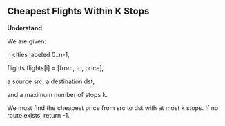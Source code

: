 ## Cheapest Flights Within K Stops
**Understand**

We are given:

n cities labeled 0..n-1,

flights flights[i] = [from, to, price],

a source src, a destination dst,

and a maximum number of stops k.

We must find the cheapest price from src to dst with at most k stops. If no route exists, return -1.